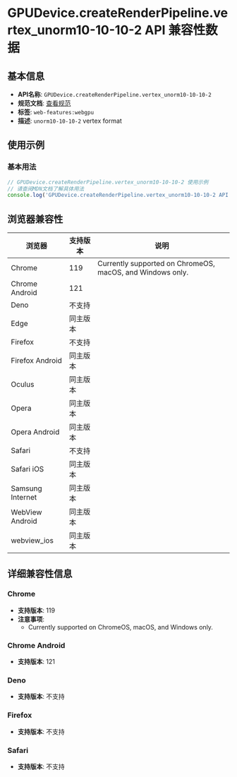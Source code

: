 # GPUDevice.createRenderPipeline.vertex_unorm10-10-10-2 API 兼容性数据

## 基本信息

- **API名称**: `GPUDevice.createRenderPipeline.vertex_unorm10-10-10-2`
- **规范文档**: [查看规范](https://gpuweb.github.io/gpuweb/#dom-gpuvertexformat-unorm10-10-10-2)
- **标签**: `web-features:webgpu`
- **描述**: <code>unorm10-10-10-2</code> vertex format

## 使用示例

### 基本用法

```javascript
// GPUDevice.createRenderPipeline.vertex_unorm10-10-10-2 使用示例
// 请查阅MDN文档了解具体用法
console.log('GPUDevice.createRenderPipeline.vertex_unorm10-10-10-2 API');
```

## 浏览器兼容性

| 浏览器 | 支持版本 | 说明 |
|--------|----------|------|
| Chrome | 119 | Currently supported on ChromeOS, macOS, and Windows only. |
| Chrome Android | 121 |  |
| Deno | 不支持 |  |
| Edge | 同主版本 |  |
| Firefox | 不支持 |  |
| Firefox Android | 同主版本 |  |
| Oculus | 同主版本 |  |
| Opera | 同主版本 |  |
| Opera Android | 同主版本 |  |
| Safari | 不支持 |  |
| Safari iOS | 同主版本 |  |
| Samsung Internet | 同主版本 |  |
| WebView Android | 同主版本 |  |
| webview_ios | 同主版本 |  |

## 详细兼容性信息

### Chrome

- **支持版本**: 119
- **注意事项**:
  - Currently supported on ChromeOS, macOS, and Windows only.

### Chrome Android

- **支持版本**: 121

### Deno

- **支持版本**: 不支持

### Firefox

- **支持版本**: 不支持

### Safari

- **支持版本**: 不支持

